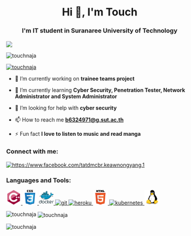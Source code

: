 <h1 align="center">Hi 👋, I'm Touch</h1>
<h3 align="center">I'm IT student in Suranaree University of Technology</h3>
<img align="center" src="https://media.giphy.com/media/LHZyixOnHwDDy/giphy.gif">
<p align="left"> <img src="https://komarev.com/ghpvc/?username=touchnaja&label=Profile%20views&color=0e75b6&style=flat" alt="touchnaja" /> </p>

<p align="left"> <a href="https://github.com/ryo-ma/github-profile-trophy"><img src="https://github-profile-trophy.vercel.app/?username=touchnaja" alt="touchnaja" /></a> </p>

- 🔭 I’m currently working on **trainee teams project**

- 🌱 I’m currently learning **Cyber Security, Penetration Tester, Network Administrator and System Administrator**

- 🤝 I’m looking for help with **cyber security**

- 📫 How to reach me **b6324971@g.sut.ac.th**

- ⚡ Fun fact **I love to listen to music and read manga**

<h3 align="left">Connect with me:</h3>
<p align="left">
<a href="https://fb.com/https://www.facebook.com/tatdmcbr.keawnongyang.1" target="blank"><img align="center" src="https://raw.githubusercontent.com/rahuldkjain/github-profile-readme-generator/master/src/images/icons/Social/facebook.svg" alt="https://www.facebook.com/tatdmcbr.keawnongyang.1" height="30" width="40" /></a>
</p>

<h3 align="left">Languages and Tools:</h3>
<p align="left"> <a href="https://www.w3schools.com/cpp/" target="_blank" rel="noreferrer"> <img src="https://raw.githubusercontent.com/devicons/devicon/master/icons/cplusplus/cplusplus-original.svg" alt="cplusplus" width="40" height="40"/> </a> <a href="https://www.w3schools.com/css/" target="_blank" rel="noreferrer"> <img src="https://raw.githubusercontent.com/devicons/devicon/master/icons/css3/css3-original-wordmark.svg" alt="css3" width="40" height="40"/> </a> <a href="https://www.docker.com/" target="_blank" rel="noreferrer"> <img src="https://raw.githubusercontent.com/devicons/devicon/master/icons/docker/docker-original-wordmark.svg" alt="docker" width="40" height="40"/> </a> <a href="https://git-scm.com/" target="_blank" rel="noreferrer"> <img src="https://www.vectorlogo.zone/logos/git-scm/git-scm-icon.svg" alt="git" width="40" height="40"/> </a> <a href="https://heroku.com" target="_blank" rel="noreferrer"> <img src="https://www.vectorlogo.zone/logos/heroku/heroku-icon.svg" alt="heroku" width="40" height="40"/> </a> <a href="https://www.w3.org/html/" target="_blank" rel="noreferrer"> <img src="https://raw.githubusercontent.com/devicons/devicon/master/icons/html5/html5-original-wordmark.svg" alt="html5" width="40" height="40"/> </a> <a href="https://kubernetes.io" target="_blank" rel="noreferrer"> <img src="https://www.vectorlogo.zone/logos/kubernetes/kubernetes-icon.svg" alt="kubernetes" width="40" height="40"/> </a> <a href="https://www.linux.org/" target="_blank" rel="noreferrer"> <img src="https://raw.githubusercontent.com/devicons/devicon/master/icons/linux/linux-original.svg" alt="linux" width="40" height="40"/> </a> </p>

<p><img align="left" src="https://github-readme-stats.vercel.app/api/top-langs?username=touchnaja&show_icons=true&locale=en&layout=compact" alt="touchnaja" /></p>

<p>&nbsp;<img align="center" src="https://github-readme-stats.vercel.app/api?username=touchnaja&show_icons=true&locale=en" alt="touchnaja" /></p>

<p><img align="center" src="https://github-readme-streak-stats.herokuapp.com/?user=touchnaja&" alt="touchnaja" /></p>
